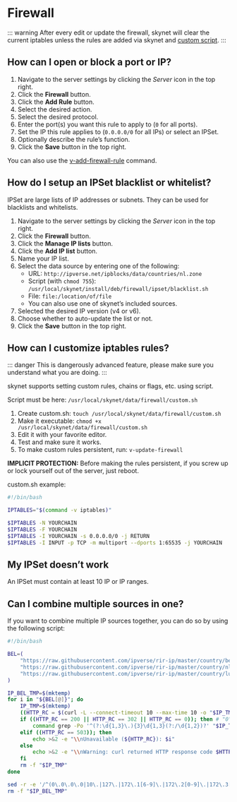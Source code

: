 # Firewall

::: warning
After every edit or update the firewall, skynet will clear the current iptables unless the rules are added via skynet and [custom script](#how-can-i-customize-iptables-rules).
:::

## How can I open or block a port or IP?

1. Navigate to the server settings by clicking the <i class="fas fa-fw fa-cog"><span class="visually-hidden">Server</span></i> icon in the top right.
2. Click the **<i class="fas fa-fw fa-shield-alt"></i> Firewall** button.
3. Click the **<i class="fas fa-fw fa-plus-circle"></i> Add Rule** button.
4. Select the desired action.
5. Select the desired protocol.
6. Enter the port(s) you want this rule to apply to (`0` for all ports).
7. Set the IP this rule applies to (`0.0.0.0/0` for all IPs) or select an IPSet.
8. Optionally describe the rule’s function.
9. Click the **<i class="fas fa-fw fa-save"></i> Save** button in the top right.

You can also use the [v-add-firewall-rule](../reference/cli#v-add-firewall-rule) command.

## How do I setup an IPSet blacklist or whitelist?

IPSet are large lists of IP addresses or subnets. They can be used for blacklists and whitelists.

1. Navigate to the server settings by clicking the <i class="fas fa-fw fa-cog"><span class="visually-hidden">Server</span></i> icon in the top right.
2. Click the **<i class="fas fa-fw fa-shield-alt"></i> Firewall** button.
3. Click the **<i class="fas fa-fw fa-list"></i> Manage IP lists** button.
4. Click the **<i class="fas fa-fw fa-plus-circle"></i> Add IP list** button.
5. Name your IP list.
6. Select the data source by entering one of the following:
   - URL: `http://ipverse.net/ipblocks/data/countries/nl.zone`
   - Script (with `chmod 755`): `/usr/local/skynet/install/deb/firewall/ipset/blacklist.sh`
   - File: `file:/location/of/file`
   - You can also use one of skynet’s included sources.
7. Selected the desired IP version (v4 or v6).
8. Choose whether to auto-update the list or not.
9. Click the **<i class="fas fa-fw fa-save"></i> Save** button in the top right.

## How can I customize iptables rules?

::: danger
This is dangerously advanced feature, please make sure you understand what you are doing.
:::

skynet supports setting custom rules, chains or flags, etc. using script.

Script must be here: `/usr/local/skynet/data/firewall/custom.sh`

1. Create custom.sh: `touch /usr/local/skynet/data/firewall/custom.sh`
2. Make it executable: `chmod +x /usr/local/skynet/data/firewall/custom.sh`
3. Edit it with your favorite editor.
4. Test and make sure it works.
5. To make custom rules persistent, run: `v-update-firewall`

**IMPLICIT PROTECTION:** Before making the rules persistent, if you screw up or lock yourself out of the server, just reboot.

custom.sh example:

```bash
#!/bin/bash

IPTABLES="$(command -v iptables)"

$IPTABLES -N YOURCHAIN
$IPTABLES -F YOURCHAIN
$IPTABLES -I YOURCHAIN -s 0.0.0.0/0 -j RETURN
$IPTABLES -I INPUT -p TCP -m multiport --dports 1:65535 -j YOURCHAIN
```

## My IPSet doesn’t work

An IPSet must contain at least 10 IP or IP ranges.

## Can I combine multiple sources in one?

If you want to combine multiple IP sources together, you can do so by using the following script:

```bash
#!/bin/bash

BEL=(
	"https://raw.githubusercontent.com/ipverse/rir-ip/master/country/be/ipv4-aggregated.txt"
	"https://raw.githubusercontent.com/ipverse/rir-ip/master/country/nl/ipv4-aggregated.txt"
	"https://raw.githubusercontent.com/ipverse/rir-ip/master/country/lu/ipv4-aggregated.txt"
)

IP_BEL_TMP=$(mktemp)
for i in "${BEL[@]}"; do
	IP_TMP=$(mktemp)
	((HTTP_RC = $(curl -L --connect-timeout 10 --max-time 10 -o "$IP_TMP" -s -w "%{http_code}" "$i")))
	if ((HTTP_RC == 200 || HTTP_RC == 302 || HTTP_RC == 0)); then # "0" because file:/// returns 000
		command grep -Po '^(?:\d{1,3}\.){3}\d{1,3}(?:/\d{1,2})?' "$IP_TMP" | sed -r 's/^0*([0-9]+)\.0*([0-9]+)\.0*([0-9]+)\.0*([0-9]+)$/\1.\2.\3.\4/' >> "$IP_BEL_TMP"
	elif ((HTTP_RC == 503)); then
		echo >&2 -e "\\nUnavailable (${HTTP_RC}): $i"
	else
		echo >&2 -e "\\nWarning: curl returned HTTP response code $HTTP_RC for URL $i"
	fi
	rm -f "$IP_TMP"
done

sed -r -e '/^(0\.0\.0\.0|10\.|127\.|172\.1[6-9]\.|172\.2[0-9]\.|172\.3[0-1]\.|192\.168\.|22[4-9]\.|23[0-9]\.)/d' "$IP_BEL_TMP" | sort -n | sort -mu
rm -f "$IP_BEL_TMP"
```
